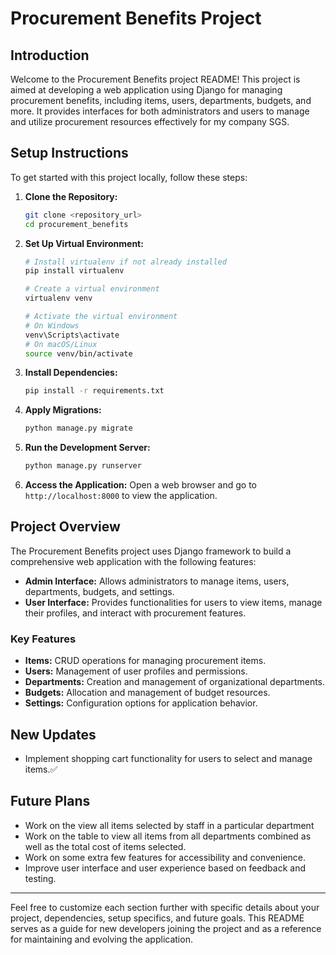 # Procurement Benefits Project

## Introduction
Welcome to the Procurement Benefits project README! This project is aimed at developing a web application using Django for managing procurement benefits, including items, users, departments, budgets, and more. It provides interfaces for both administrators and users to manage and utilize procurement resources effectively for my company SGS.

## Setup Instructions
To get started with this project locally, follow these steps:

1. **Clone the Repository:**
   ```bash
   git clone <repository_url>
   cd procurement_benefits
   ```

2. **Set Up Virtual Environment:**
   ```bash
   # Install virtualenv if not already installed
   pip install virtualenv
   
   # Create a virtual environment
   virtualenv venv
   
   # Activate the virtual environment
   # On Windows
   venv\Scripts\activate
   # On macOS/Linux
   source venv/bin/activate
   ```

3. **Install Dependencies:**
   ```bash
   pip install -r requirements.txt
   ```

4. **Apply Migrations:**
   ```bash
   python manage.py migrate
   ```

5. **Run the Development Server:**
   ```bash
   python manage.py runserver
   ```

6. **Access the Application:**
   Open a web browser and go to `http://localhost:8000` to view the application.

## Project Overview
The Procurement Benefits project uses Django framework to build a comprehensive web application with the following features:

- **Admin Interface:** Allows administrators to manage items, users, departments, budgets, and settings.
- **User Interface:** Provides functionalities for users to view items, manage their profiles, and interact with procurement features.

### Key Features
- **Items:** CRUD operations for managing procurement items.
- **Users:** Management of user profiles and permissions.
- **Departments:** Creation and management of organizational departments.
- **Budgets:** Allocation and management of budget resources.
- **Settings:** Configuration options for application behavior.

## New Updates
- Implement shopping cart functionality for users to select and manage items.✅

## Future Plans
- Work on the view all items selected by staff in a particular department
- Work on the table to view all items from all departments combined as well as the total cost of items selected.
- Work on some extra few features for accessibility and convenience.
- Improve user interface and user experience based on feedback and testing.
  


---

Feel free to customize each section further with specific details about your project, dependencies, setup specifics, and future goals. This README serves as a guide for new developers joining the project and as a reference for maintaining and evolving the application.
